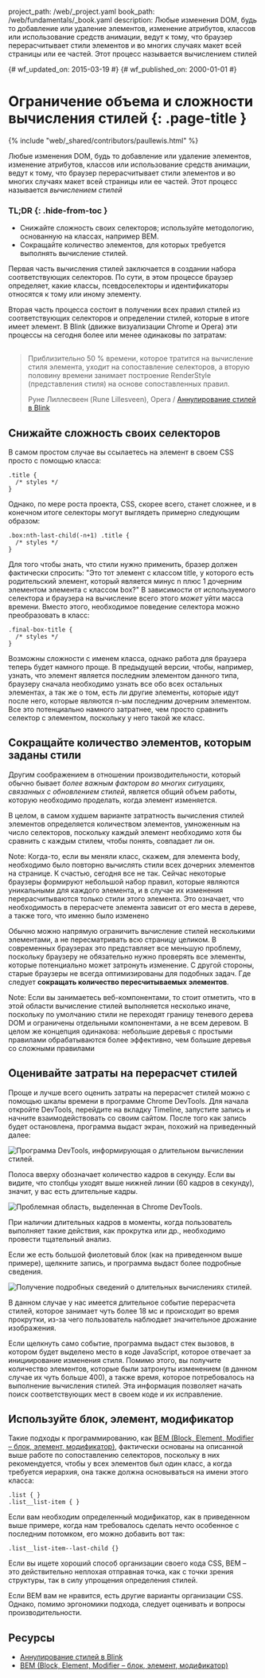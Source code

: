 project_path: /web/_project.yaml
book_path: /web/fundamentals/_book.yaml
description: Любые изменения DOM, будь то добавление или удаление элементов, изменение атрибутов, классов или использование средств анимации, ведут к тому, что браузер перерасчитывает стили элементов и во многих случаях макет всей страницы или ее частей. Этот процесс называется вычислением стилей

{# wf_updated_on: 2015-03-19 #}
{# wf_published_on: 2000-01-01 #}

# Ограничение объема и сложности вычисления стилей {: .page-title }

{% include "web/_shared/contributors/paullewis.html" %}


Любые изменения DOM, будь то добавление или удаление элементов, изменение атрибутов, классов или использование средств анимации, ведут к тому, что браузер перерасчитывает стили элементов и во многих случаях макет всей страницы или ее частей. Этот процесс называется <em>вычислением стилей</em>

### TL;DR {: .hide-from-toc }
- Снижайте сложность своих селекторов; используйте методологию, основанную на классах, например BEM.
- Сокращайте количество элементов, для которых требуется выполнять вычисление стилей.


Первая часть вычисления стилей заключается в создании набора соответствующих селекторов. По сути, в этом процессе браузер определяет, какие классы, псевдоселекторы и идентификаторы относятся к тому или иному элементу.

Вторая часть процесса состоит в получении всех правил стилей из соответствующих селекторов и определении стилей, которые в итоге имеет элемент. В Blink (движке визуализации Chrome и Opera) эти процессы на сегодня более или менее одинаковы по затратам:

<div class="quote" style="margin-top: 30px;">
  <div class="container">
    <blockquote>Приблизительно 50 % времени, которое тратится на вычисление стиля элемента, уходит на сопоставление селекторов, а вторую половину времени занимает построение RenderStyle (представления стиля) на основе сопоставленных правил.
    <p>Руне Лиллесвеен (Rune Lillesveen), Opera / <a href="https://docs.google.com/document/d/1vEW86DaeVs4uQzNFI5R-_xS9TcS1Cs_EUsHRSgCHGu8/edit">Аннулирование стилей в Blink</a></p>
    </blockquote>
  </div>
</div>


## Снижайте сложность своих селекторов

В самом простом случае вы ссылаетесь на элемент в своем CSS просто с помощью класса:


    .title {
      /* styles */
    }
    

Однако, по мере роста проекта, CSS, скорее всего, станет сложнее, и в конечном итоге селекторы могут выглядеть примерно следующим образом:


    .box:nth-last-child(-n+1) .title {
      /* styles */
    }
    

Для того чтобы знать, что стили нужно применить, бразер должен фактически спросить: "Это тот элемент с классом title, у которого есть родительский элемент, который является минус n плюс 1 дочерним элементом элемента с классом box?" В зависимости от используемого селектора и браузера на вычисление всего этого _может_ уйти масса времени. Вместо этого, необходимое поведение селектора можно преобразовать в класс:


    .final-box-title {
      /* styles */
    }
    

Возможны сложности с именем класса, однако работа для браузера теперь будет намного проще. В предыдущей версии, чтобы, например, узнать, что элемент является последним элементом данного типа, браузеру сначала необходимо узнать все обо всех остальных элементах, а так же о том, есть ли другие элементы, которые идут после него, которые являются n-ым последним дочерним элементом. Все это потенциально намного затратнее, чем просто сравнить селектор с элементом, поскольку у него такой же класс.

## Сокращайте количество элементов, которым заданы стили
Другим соображением в отношении производительности, который обычно бывает _более важным фактором во многих ситуациях, связанных с обновлением стилей_, является общий объем работы, которую необходимо проделать, когда элемент изменяется.

В целом, в самом худшем варианте затратность вычисления стилей элементов определяется количеством элементов, умноженным на число селекторов, поскольку каждый элемент необходимо хотя бы сравнить с каждым стилем, чтобы понять, совпадает ли он.

Note: Когда-то, если вы меняли класс, скажем, для элемента body, необходимо было повторно вычислять стили всех дочерних элементов на странице. К счастью, сегодня все не так. Сейчас некоторые браузеры формируют небольшой набор правил, которые являются уникальными для каждого элемента, и в случае их изменения перерасчитываются только стили этого элемента. Это означает, что необходимость в перерасчете элемента зависит от его места в дереве, а также того, что именно было изменено

Обычно можно напрямую ограничить вычисление стилей несколькими элементами, а не пересматривать всю страницу целиком. В современных браузерах это представляет все меньшую проблему, поскольку браузеру не обязательно нужно проверять все элементы, которые потенциально может затронуть изменение. С другой стороны, старые браузеры не всегда оптимизированы для подобных задач. Где следует **сокращать количество пересчитываемых элементов**.

Note: Если вы занимаетесь веб-компонентами, то стоит отметить, что в этой области вычисление стилей выполняется несколько иначе, поскольку по умолчанию стили не переходят границу теневого дерева DOM и ограничены отдельными компонентами, а не всем деревом. В целом же концепция одинакова: небольшие деревья с простыми правилами обрабатываются более эффективно, чем большие деревья со сложными правилами

## Оценивайте затраты на перерасчет стилей
Проще и лучше всего оценить затраты на перерасчет стилей можно с помощью шкалы времени в программе Chrome DevTools. Для начала откройте DevTools, перейдите на вкладку Timeline, запустите запись и начните взаимодействовать со своим сайтом. После того как запись будет остановлена, программа выдаст экран, похожий на приведенный далее:

<img src="images/reduce-the-scope-and-complexity-of-style-calculations/long-running-style.jpg"  alt="Программа DevTools, информирующая о длительном вычислении стилей.">

Полоса вверху обозначает количество кадров в секунду. Если вы видите, что столбцы уходят выше нижней линии (60 кадров в секунду), значит, у вас есть длительные кадры.

<img src="images/reduce-the-scope-and-complexity-of-style-calculations/frame-selection.jpg"  alt="Проблемная область, выделенная в Chrome DevTools.">

При наличии длительных кадров в моменты, когда пользователь выполняет такие действия, как прокрутка или др., необходимо провести тщательный анализ.

Если же есть большой фиолетовый блок (как на приведенном выше примере), щелкните запись, и программа выдаст более подробные сведения.

<img src="images/reduce-the-scope-and-complexity-of-style-calculations/style-details.jpg"  alt="Получение подробных сведений о длительных вычислениях стилей.">

В данном случае у нас имеется длительное событие перерасчета стилей, которое занимает чуть более 18 мс и происходит во время прокрутки, из-за чего пользователь наблюдает значительное дрожание изображения.

Если щелкнуть само событие, программа выдаст стек вызовов, в котором будет выделено место в коде JavaScript, которое отвечает за инициирование изменения стиля. Помимо этого, вы получите количество элементов, которые были затронуты изменением (в данном случае их чуть больше 400), а также время, которое потребовалось на выполнение вычисления стилей. Эта информация позволяет начать поиск соответствующих мест в своем коде и их исправление.

## Используйте блок, элемент, модификатор
Такие подходы к программированию, как [BEM (Block, Element, Modifier – блок, элемент, модификатор)](https://bem.info/), фактически основаны на описанной выше работе по сопоставлению селекторов, поскольку в них рекомендуется, чтобы у всех элементов был один класс, а когда требуется иерархия, она также должна основываться на имени этого класса:


    .list { }
    .list__list-item { }
    

Если вам необходим определенный модификатор, как в приведенном выше примере, когда нам требовалось сделать нечто особенное с последним потомком, его можно добавить вот так:


    .list__list-item--last-child {}
    

Если вы ищете хороший способ организации своего кода CSS, BEM – это действительно неплохая отправная точка, как с точки зрения структуры, так в силу упрощения определения стилей.

Если BEM вам не нравится, есть другие варианты организации CSS. Однако, помимо эргономики подхода, следует оценивать и вопросы производительности.

## Ресурсы

* [Аннулирование стилей в Blink](https://docs.google.com/document/d/1vEW86DaeVs4uQzNFI5R-_xS9TcS1Cs_EUsHRSgCHGu8/edit)
* [BEM (Block, Element, Modifier – блок, элемент, модификатор)](https://bem.info/)


